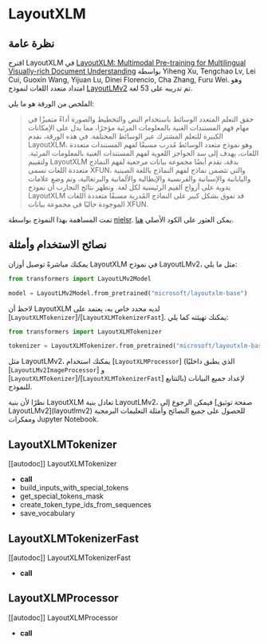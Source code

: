 # LayoutXLM

## نظرة عامة

اقترح LayoutXLM في [LayoutXLM: Multimodal Pre-training for Multilingual Visually-rich Document Understanding](https://arxiv.org/abs/2104.08836) بواسطة Yiheng Xu, Tengchao Lv, Lei Cui, Guoxin Wang, Yijuan Lu, Dinei Florencio, Cha Zhang, Furu Wei. وهو امتداد متعدد اللغات لنموذج [LayoutLMv2](https://arxiv.org/abs/2012.14740) تم تدريبه على 53 لغة.

الملخص من الورقة هو ما يلي:

> حقق التعلم المتعدد الوسائط باستخدام النص والتخطيط والصورة أداءً متميزًا في مهام فهم المستندات الغنية بالمعلومات المرئية مؤخرًا، مما يدل على الإمكانات الكبيرة للتعلم المشترك عبر الوسائط المختلفة. في هذه الورقة، نقدم LayoutXLM، وهو نموذج متعدد الوسائط مُدرب مسبقًا لفهم المستندات متعددة اللغات، يهدف إلى سد الحواجز اللغوية لفهم المستندات الغنية بالمعلومات المرئية. ولتقييم LayoutXLM بدقة، نقدم أيضًا مجموعة بيانات مرجعية لفهم النماذج متعددة اللغات تسمى XFUN، والتي تتضمن نماذج لفهم النماذج باللغة الصينية واليابانية والإسبانية والفرنسية والإيطالية والألمانية والبرتغالية، وتم وضع علامات يدوية على أزواج القيم الرئيسية لكل لغة. وتظهر نتائج التجارب أن نموذج LayoutXLM قد تفوق بشكل كبير على النماذج المُدربة مسبقًا متعددة اللغات الموجودة حاليًا في مجموعة بيانات XFUN.

تمت المساهمة بهذا النموذج بواسطة [nielsr](https://huggingface.co/nielsr). يمكن العثور على الكود الأصلي [هنا](https://github.com/microsoft/unilm).

## نصائح الاستخدام وأمثلة

يمكنك مباشرةً توصيل أوزان LayoutXLM في نموذج LayoutLMv2، مثل ما يلي:

```python
from transformers import LayoutLMv2Model

model = LayoutLMv2Model.from_pretrained("microsoft/layoutxlm-base")
```

لاحظ أن LayoutXLM لديه محدد خاص به، يعتمد على [`LayoutXLMTokenizer`]/[`LayoutXLMTokenizerFast`]. يمكنك تهيئته كما يلي:

```python
from transformers import LayoutXLMTokenizer

tokenizer = LayoutXLMTokenizer.from_pretrained("microsoft/layoutxlm-base")
```

مثل LayoutLMv2، يمكنك استخدام [`LayoutXLMProcessor`] (الذي يطبق داخليًا [`LayoutLMv2ImageProcessor`] و [`LayoutXLMTokenizer`]/[`LayoutXLMTokenizerFast`] بالتتابع) لإعداد جميع البيانات للنموذج.

<Tip>
نظرًا لأن بنية LayoutXLM تعادل بنية LayoutLMv2، فيمكن الرجوع إلى [صفحة توثيق LayoutLMv2](layoutlmv2) للحصول على جميع النصائح وأمثلة التعليمات البرمجية ومفكرات Jupyter Notebook.
</Tip>

## LayoutXLMTokenizer

[[autodoc]] LayoutXLMTokenizer
- __call__
- build_inputs_with_special_tokens
- get_special_tokens_mask
- create_token_type_ids_from_sequences
- save_vocabulary

## LayoutXLMTokenizerFast

[[autodoc]] LayoutXLMTokenizerFast
- __call__

## LayoutXLMProcessor

[[autodoc]] LayoutXLMProcessor
- __call__